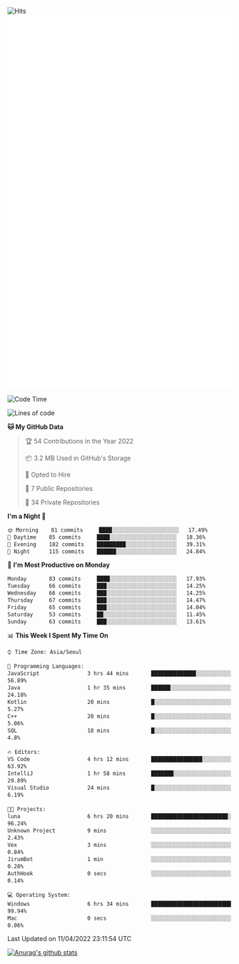 ![Hits](https://hits.seeyoufarm.com/api/count/incr/badge.svg?url=https%3A%2F%2Fgithub.com%2Fkokose1234&count_bg=%2379C83D&title_bg=%23555555&icon=apple.svg&icon_color=%23E7E7E7&title=hits&edge_flat=false)
<br/>
![Metrics](https://github.com/kokose1234/kokose1234/blob/main/github-metrics.svg)

<!--START_SECTION:waka-->
![Code Time](http://img.shields.io/badge/Code%20Time-620%20hrs%204%20mins-blue)

![Lines of code](https://img.shields.io/badge/From%20Hello%20World%20I%27ve%20Written-2%20Million%20lines%20of%20code-blue)

**🐱 My GitHub Data** 

> 🏆 54 Contributions in the Year 2022
 > 
> 📦 3.2 MB Used in GitHub's Storage 
 > 
> 💼 Opted to Hire
 > 
> 📜 7 Public Repositories 
 > 
> 🔑 34 Private Repositories  
 > 
**I'm a Night 🦉** 

```text
🌞 Morning    81 commits     ████░░░░░░░░░░░░░░░░░░░░░   17.49% 
🌆 Daytime    85 commits     ████░░░░░░░░░░░░░░░░░░░░░   18.36% 
🌃 Evening    182 commits    █████████░░░░░░░░░░░░░░░░   39.31% 
🌙 Night      115 commits    ██████░░░░░░░░░░░░░░░░░░░   24.84%

```
📅 **I'm Most Productive on Monday** 

```text
Monday       83 commits     ████░░░░░░░░░░░░░░░░░░░░░   17.93% 
Tuesday      66 commits     ███░░░░░░░░░░░░░░░░░░░░░░   14.25% 
Wednesday    66 commits     ███░░░░░░░░░░░░░░░░░░░░░░   14.25% 
Thursday     67 commits     ███░░░░░░░░░░░░░░░░░░░░░░   14.47% 
Friday       65 commits     ███░░░░░░░░░░░░░░░░░░░░░░   14.04% 
Saturday     53 commits     ██░░░░░░░░░░░░░░░░░░░░░░░   11.45% 
Sunday       63 commits     ███░░░░░░░░░░░░░░░░░░░░░░   13.61%

```


📊 **This Week I Spent My Time On** 

```text
⌚︎ Time Zone: Asia/Seoul

💬 Programming Languages: 
JavaScript               3 hrs 44 mins       ██████████████░░░░░░░░░░░   56.89% 
Java                     1 hr 35 mins        ██████░░░░░░░░░░░░░░░░░░░   24.18% 
Kotlin                   20 mins             █░░░░░░░░░░░░░░░░░░░░░░░░   5.27% 
C++                      20 mins             █░░░░░░░░░░░░░░░░░░░░░░░░   5.06% 
SQL                      18 mins             █░░░░░░░░░░░░░░░░░░░░░░░░   4.8%

🔥 Editors: 
VS Code                  4 hrs 12 mins       ████████████████░░░░░░░░░   63.92% 
IntelliJ                 1 hr 58 mins        ███████░░░░░░░░░░░░░░░░░░   29.89% 
Visual Studio            24 mins             █░░░░░░░░░░░░░░░░░░░░░░░░   6.19%

🐱‍💻 Projects: 
luna                     6 hrs 20 mins       ████████████████████████░   96.24% 
Unknown Project          9 mins              ░░░░░░░░░░░░░░░░░░░░░░░░░   2.43% 
Vex                      3 mins              ░░░░░░░░░░░░░░░░░░░░░░░░░   0.84% 
JirumBot                 1 min               ░░░░░░░░░░░░░░░░░░░░░░░░░   0.28% 
AuthHook                 0 secs              ░░░░░░░░░░░░░░░░░░░░░░░░░   0.14%

💻 Operating System: 
Windows                  6 hrs 34 mins       █████████████████████████   99.94% 
Mac                      0 secs              ░░░░░░░░░░░░░░░░░░░░░░░░░   0.06%

```


 Last Updated on 11/04/2022 23:11:54 UTC
<!--END_SECTION:waka-->

[![Anurag's github stats](https://github-readme-stats.vercel.app/api?username=kokose1234&theme=dracula)](https://github.com/anuraghazra/github-readme-stats)



	

